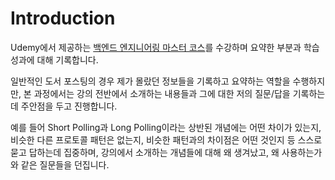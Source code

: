 # Introduction

Udemy에서 제공하는 [백엔드 엔지니어링 마스터 코스](https://www.udemy.com/share/10a6xa/)를 수강하며 요약한 부분과 학습 성과에 대해 기록합니다.

일반적인 도서 포스팅의 경우 제가 몰랐던 정보들을 기록하고 요약하는 역할을 수행하지만, 본 과정에서는 강의 전반에서 소개하는 내용들과 그에 대한 저의 질문/답을 기록하는데 주안점을 두고 진행합니다.&#x20;

예를 들어 Short Polling과 Long Polling이라는 상반된 개념에는 어떤 차이가 있는지, 비슷한 다른 프로토콜 패턴은 없는지, 비슷한 패턴과의 차이점은 어떤 것인지 등 스스로 묻고 답하는데 집중하며, 강의에서 소개하는 개념들에 대해 왜 생겨났고, 왜 사용하는가 와 같은 질문들을 던집니다.
